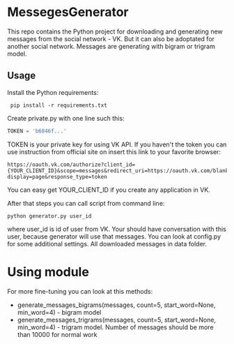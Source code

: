 # MessegesGenerator

This repo contains the Python project for downloading and generating new messages from the social network - VK. But it can also be adoptated for another social network. Messages are
 generating with bigram or trigram model.

## Usage
Install the Python requirements:
```
 pip install -r requirements.txt
 ```
 Create private.py with one line such this:
 ```python
 TOKEN = 'b6846f...'
 ```
 TOKEN is your private key for using VK API. If you haven't the token you can use instruction from official site on insert this link to your favorite browser: 
 ```
 https://oauth.vk.com/authorize?client_id={YOUR_CLIENT_ID}&scope=messages&redirect_uri=https://oauth.vk.com/blank.html&
 display=page&response_type=token
 ```
 You can easy get YOUR_CLIENT_ID if you create any application in VK.

 After that steps you can call script from command line:
 ```
 python generator.py user_id
 ```
 where user_id is id of user from VK. Your should have conversation with this user, because generator will use that messages.
 You can look at config.py for some additional settings. All downloaded messages in data folder.

 # Using module

 For more fine-tuning you can look at this methods:
 * generate_messages_bigrams(messages, count=5, start_word=None, min_word=4) - bigram model
 * generate_messages_trigrams(messages, count=5, start_word=None, min_word=4) - trigram model. Number of messages should be more than 10000 for normal work
